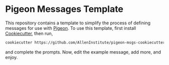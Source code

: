 # Pigeon Messages Template

This repository contains a template to simplify the process of defining messages for use with [Pigeon](https://github.com/AllenInstitute/pigeon).
To use this template, first install [Cookiecutter](https://www.cookiecutter.io/), then run,

```bash
cookiecutter https://github.com/AllenInstitute/pigeon-msgs-cookiecutter
```

and complete the prompts.
Now, edit the example message, add more, and enjoy.
